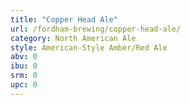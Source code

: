 ```yaml
---
title: "Copper Head Ale"
url: /fordham-brewing/copper-head-ale/
category: North American Ale
style: American-Style Amber/Red Ale
abv: 0
ibu: 0
srm: 0
upc: 0
---
```


